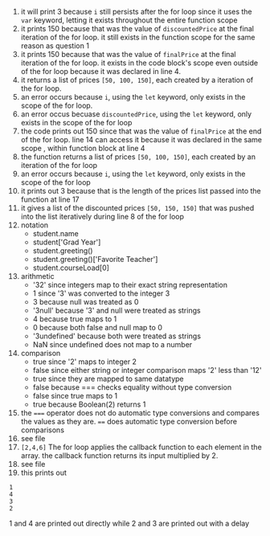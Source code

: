 1. it will print 3 because `i` still persists after the for loop since it uses the `var` keyword, letting it exists throughout the entire function scope
2. it prints 150 because that was the value of `discountedPrice` at the final iteration of the for loop. it still exists in the function scope for the same reason as question 1
3. it prints 150 because that was the value of `finalPrice` at the final iteration of the for loop. it exists in the code block's scope even outside of the for loop because it was declared in line 4.
4. it returns a list of prices `[50, 100, 150]`, each created by a iteration of the for loop.
5. an error occurs because `i`, using the `let` keyword, only exists in the scope of the for loop.
6. an error occus becuase `discountedPrice`, using the `let` keyword, only exists in the scope of the for loop
7. the code prints out 150 since that was the value of `finalPrice` at the end of the for loop. line 14 can access it because it was declared in the same scope , within function block at line 4 
8. the function returns a list of prices `[50, 100, 150]`, each created by an iteration of the for loop 
9. an error occurs because `i`, using the `let` keyword, only exists in the scope of the for loop
10. it prints out 3 because that is the length of the prices list passed into the function at line 17
11. it gives a list of the discounted prices `[50, 150, 150]` that was pushed into the list iteratively during line 8 of the for loop 
12. notation
    - student.name
    - student['Grad Year']
    - student.greeting()
    - student.greeting()['Favorite Teacher']
    - student.courseLoad[0]
13. arithmetic
    - '32' since integers map to their exact string representation
    - 1 since '3' was converted to the integer 3
    - 3 because null was treated as 0
    - '3null' because '3' and null were treated as strings
    - 4 because true maps to 1
    - 0 because both false and null map to 0
    - '3undefined' because both were treated as strings
    - NaN since undefined does not map to a number
14. comparison
    - true since '2' maps to integer 2
    - false since either string or integer comparison maps '2' less than '12'
    - true since they are mapped to same datatype
    - false because === checks equality without type conversion
    - false since true maps to 1
    - true because Boolean(2) returns 1
15. the `===` operator does not do automatic type conversions and compares the values as they are. `==` does automatic type conversion before comparisons
16. see file
17. `[2,4,6]` The for loop applies the callback function to each element in the array. the callback function returns its input multiplied by 2.
18. see file
19. this prints out 
```
1
4
3
2
```
1 and 4 are printed out directly while 2 and 3 are printed out with a delay